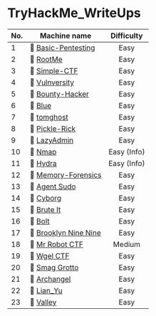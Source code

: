 # TryHackMe_WriteUps

| No.   | Machine name                                                                               |  Difficulty |
| ----- | ------------------------------------------------------------------------------------------ | :----------:|
| 1     | :green_book: [Basic-Pentesting](../main/Basic-Pentesting-room/Basic-Pentesting-room.md)    | Easy        |
| 2     | :green_book: [RootMe](../main/RootMe-room/RootMe-room.md)                                  | Easy        |
| 3     | :green_book: [Simple-CTF](../main/Simple-CTF-room/Simple-CTF-room.md)                      | Easy        |
| 4     | :green_book: [Vulnversity](../main/Vulnversity-room/Vulnversity-room.md)                   | Easy        |
| 5     | :green_book: [Bounty-Hacker](../main/Bounty-Hacker-room/Bounty-Hacker-room.md)             | Easy        |
| 6     | :green_book: [Blue](../main/Blue-room/Blue-room.md)                                        | Easy        |
| 7     | :green_book: [tomghost](../main/tomghost-room/tomghost-room.md)                            | Easy        |
| 8     | :green_book: [Pickle-Rick](../main/Pickle-Rick-room/Pickle-Rick-room.md)                   | Easy        |
| 9     | :green_book: [LazyAdmin](../main/LazyAdmin-room/LazyAdmin-room.md)                         | Easy        |
| 10    | :green_book: [Nmap](../main/Nmap-room/Nmap-room.md)                                        | Easy (Info) |
| 11    | :green_book: [Hydra](../main/Hydra-room/Hydra-room.md)                                     | Easy (Info) |
| 12    | :green_book: [Memory-Forensics](../main/Memory-Forensics-room/Memory-Forensics-room.md)    | Easy        |
| 13    | :green_book: [Agent Sudo](../main/Agent-Sudo-room/Agent-Sudo-room.md)                      | Easy        |
| 14    | :green_book: [Cyborg](../main/Cyborg-room/Cyborg-room.md)                                  | Easy        |
| 15    | :green_book: [Brute It](../main/Brute-It-room/Brute-It-room.md)                            | Easy        |
| 16    | :green_book: [Bolt](../main/Bolt-room/Bolt-room.md)                                        | Easy        |
| 17    | :green_book: [Brooklyn Nine Nine](../main/Brooklyn-Nine-Nine/Brooklyn-Nine-Nine.md)        | Easy        |
| 18    | :green_book: [Mr Robot CTF](../main/Mr-Robot-CTF-room/Mr-Robot-CTF-room.md)                | Medium      |
| 19    | :green_book: [Wgel CTF](../main/Wgel-CTF-room/Wgel-CTF-room.md)                            | Easy        |
| 20    | :green_book: [Smag Grotto](../main/Smag-Grotto-room/Smag-Grotto-room.md)                   | Easy        |
| 21    | :green_book: [Archangel](../main/Archangel-room/Archangel-room.md)                         | Easy        |
| 22    | :green_book: [Lian_Yu](../main/Lian_Yu-room/Lian_Yu-room.md)                               | Easy        |
| 23    | :green_book: [Valley](../main/Valley-room/Valley-room.md)                                  | Easy        |
